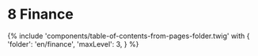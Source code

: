 # 8 Finance

{% include 'components/table-of-contents-from-pages-folder.twig' with {
  'folder': 'en/finance',
  'maxLevel': 3,
} %}
